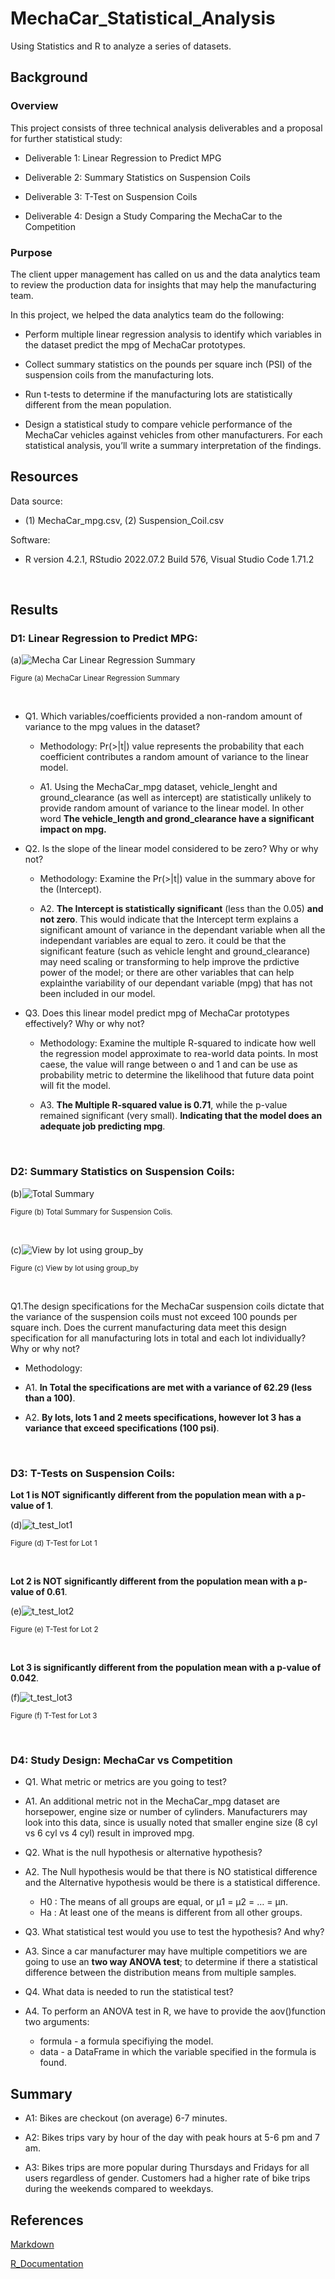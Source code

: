 # MechaCar_Statistical_Analysis
Using Statistics and R to analyze a series of datasets.


## Background

### Overview

This project consists of three technical analysis deliverables and a proposal for further statistical study:

- Deliverable 1: Linear Regression to Predict MPG

- Deliverable 2: Summary Statistics on Suspension Coils

- Deliverable 3: T-Test on Suspension Coils

- Deliverable 4: Design a Study Comparing the MechaCar to the Competition


### Purpose

The client upper management has called on us and the data analytics team to review the production data for insights that may help the manufacturing team.

In this project, we helped the data analytics team do the following:

- Perform multiple linear regression analysis to identify which variables in the dataset predict the mpg of MechaCar prototypes.

- Collect summary statistics on the pounds per square inch (PSI) of the suspension coils from the manufacturing lots.

- Run t-tests to determine if the manufacturing lots are statistically different from the mean population.

- Design a statistical study to compare vehicle performance of the MechaCar vehicles against vehicles from other manufacturers. For each statistical analysis, you’ll write a summary interpretation of the findings.

  
## Resources

Data source:

- (1) MechaCar_mpg.csv, (2) Suspension_Coil.csv

Software:

- R version 4.2.1, RStudio 2022.07.2 Build 576, Visual Studio Code 1.71.2
 
<br/>

## Results

### D1: Linear Regression to Predict MPG:

(a)![Mecha Car Linear Regression Summary](./Images/MechaCar_linear_regression_summary.png)
 
<sub> Figure (a) MechaCar Linear Regression Summary

<br/>

- Q1. Which variables/coefficients provided a non-random amount of variance to the mpg values in the dataset?

    - Methodology: Pr(>|t|) value represents the probability that each coefficient contributes a random amount of variance to the linear model.

    - A1. Using the MechaCar_mpg dataset, vehicle_lenght and ground_clearance (as well as intercept) are statistically unlikely to provide random amount of variance to the linear model. In other word **The vehicle_length and grond_clearance have a significant impact on mpg.**

- Q2. Is the slope of the linear model considered to be zero? Why or why not?

    - Methodology: Examine the Pr(>|t|) value in the summary above for the (Intercept).

    - A2. **The Intercept is statistically significant** (less than the 0.05) **and not zero**. This would indicate that the Intercept term explains a significant amount of variance in the dependant variable when all the independant variables are equal to zero. it could be that the significant feature (such as vehicle lenght and ground_clearance) may need scaling or transforming to help improve the prdictive power of the model; or there are other variables that can help explainthe variability of our dependant variable (mpg) that has not been included in our model.


- Q3. Does this linear model predict mpg of MechaCar prototypes effectively? Why or why not?

    - Methodology: Examine the multiple R-squared to indicate how well the regression model approximate to rea-world data points. In most caese, the value will range between o and 1 and can be use as probability metric to determine the likelihood that future data point will fit the model.

    - A3. **The Multiple R-squared value is 0.71**, while the p-value remained significant (very small). **Indicating that the model does an adequate job predicting mpg**.

<br/>

### D2: Summary Statistics on Suspension Coils:


(b)![Total Summary](./Images/total_summary.png)
 
<sub> Figure (b) Total Summary for Suspension Colis.

<br/>

(c)![View by lot using group_by](./Images/View%20by%20lot%20using%20group_by.png)
 
<sub> Figure (c) View by lot using group_by

<br/>

Q1.The design specifications for the MechaCar suspension coils dictate that the variance of the suspension coils must not exceed 100 pounds per square inch. Does the current manufacturing data meet this design specification for all manufacturing lots in total and each lot individually? Why or why not?

- Methodology:

- A1. **In Total the specifications are met with a variance of 62.29 (less than a 100)**.

- A2. **By lots, lots 1 and 2 meets specifications, however lot 3 has a variance that exceed specifications (100 psi)**.


<br/>


### D3: T-Tests on Suspension Coils:

**Lot 1 is NOT significantly different from the population mean with a p-value of 1**.

(d)![t_test_lot1](./Images/t_test_lot1.png)
 
<sub> Figure (d) T-Test for Lot 1

<br/>

**Lot 2 is NOT significantly different from the population mean with a p-value of 0.61**.

(e)![t_test_lot2](./Images/t_test_lot2.png)
 
<sub> Figure (e) T-Test for Lot 2

<br/>

**Lot 3 is significantly different from the population mean with a p-value of 0.042**.

(f)![t_test_lot3](./Images/t_test_lot3.png)
 
<sub> Figure (f) T-Test for Lot 3

<br/>

### D4: Study Design: MechaCar vs Competition

- Q1. What metric or metrics are you going to test?

- A1. An additional metric not in the MechaCar_mpg dataset are horsepower, engine size or number of cylinders. Manufacturers may look into this data, since is usually noted that smaller engine size (8 cyl vs 6 cyl vs 4 cyl) result in improved mpg.

- Q2. What is the null hypothesis or alternative hypothesis?

- A2. The Null hypothesis would be that there is NO statistical difference and the Alternative hypothesis would be there is a statistical difference.

    - H0 : The means of all groups are equal, or µ1 = µ2 = … = µn.
    - Ha : At least one of the means is different from all other groups.

- Q3. What statistical test would you use to test the hypothesis? And why?

- A3. Since a car manufacturer may have multiple competitiors we are going to use an **two way ANOVA test**; to determine if there a statistical difference between the distribution means from multiple samples.

- Q4. What data is needed to run the statistical test?

- A4. To perform an ANOVA test in R, we have to provide the aov()function two arguments:

    - formula - a formula specifiying the model.
    - data - a DataFrame in which the variable specified in the formula is found.

## Summary

- A1: Bikes are checkout (on average) 6-7 minutes.

- A2: Bikes trips vary by hour of the day with peak hours at 5-6 pm and 7 am.

- A3: Bikes trips are more popular during Thursdays and Fridays for all users regardless of gender. Customers had a higher rate of bike trips during the weekends compared to weekdays.



## References

[Markdown](https://docs.github.com/en/get-started/writing-on-github/getting-started-with-writing-and-formatting-on-github/basic-writing-and-formatting-syntax)

[R_Documentation](https://www.rdocumentation.org/)


